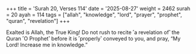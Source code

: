 +++
title = 'Surah 20, Verses 114'
date = '2025-08-27'
weight = 2462
surah = 20
ayah = 114
tags = ["allah", "knowledge", "lord", "prayer", "prophet", "quran", "revelation"]
+++

Exalted is Allah, the True King! Do not rush to recite ˹a revelation of˺ the Quran ˹O Prophet˺ before it is ˹properly˺ conveyed to you, and pray, “My Lord! Increase me in knowledge.”